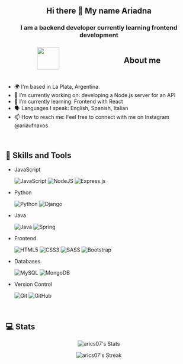 <div align="center">
<h2> Hi there 👋 My name Ariadna </h1>
<h3>I am a backend developer currently learning frontend development</h2>
</div>

<div style="display: flex; justify-content: space-around; align-items:center">
<img align="left" src = "https://user-images.githubusercontent.com/63050133/156777293-72a6e681-2582-4a9d-ad92-09d1181d47c7.gif" width = 60px height=auto>
<h2 align="left" font-weight="bold">About me</h2>  
</div>
<br>

- 🌍  I'm based in La Plata, Argentina.
- 🔭 I’m currently working on: developing a Node.js server for an API
- 🌱 I’m currently learning: Frontend with React
- :speaking_head: Languages I speak: English, Spanish, Italian
- 📫 How to reach me: Feel free to connect with me on Instagram @ariaufnaxos

<br>

## 🧰 Skills and Tools
  
  - JavaScript
 
    ![JavaScript](https://img.shields.io/badge/javascript-%23323330.svg?style=for-the-badge&logo=javascript&logoColor=%23F7DF1E) ![NodeJS ](https://img.shields.io/badge/node.js-6DA55F?style=for-the-badge&logo=node.js&logoColor=white) ![Express.js](https://img.shields.io/badge/express.js-%23404d59.svg?style=for-the-badge&logo=express&logoColor=%2361DAFB)

  - Python
  
    ![Python](https://img.shields.io/badge/python-3670A0?style=for-the-badge&logo=python&logoColor=ffdd54) ![Django](https://img.shields.io/badge/django-%23092E20.svg?style=for-the-badge&logo=django&logoColor=white)


  - Java

    ![Java](https://img.shields.io/badge/java-%23ED8B00.svg?style=for-the-badge&logo=openjdk&logoColor=white) ![Spring](https://img.shields.io/badge/spring-%236DB33F.svg?style=for-the-badge&logo=spring&logoColor=white)


  - Frontend

    ![HTML5](https://img.shields.io/badge/html5-%23E34F26.svg?style=for-the-badge&logo=html5&logoColor=white) ![CSS3](https://img.shields.io/badge/css3-%231572B6.svg?style=for-the-badge&logo=css3&logoColor=white) ![SASS](https://img.shields.io/badge/SASS-hotpink.svg?style=for-the-badge&logo=SASS&logoColor=white) ![Bootstrap](https://img.shields.io/badge/bootstrap-%238511FA.svg?style=for-the-badge&logo=bootstrap&logoColor=white) 


  - Databases

    ![MySQL](https://img.shields.io/badge/mysql-4479A1.svg?style=for-the-badge&logo=mysql&logoColor=white) ![MongoDB](https://img.shields.io/badge/MongoDB-%234ea94b.svg?style=for-the-badge&logo=mongodb&logoColor=white)


  - Version Control

    ![Git](https://img.shields.io/badge/git-%23F05033.svg?style=for-the-badge&logo=git&logoColor=white) ![GitHub](https://img.shields.io/badge/github-%23121011.svg?style=for-the-badge&logo=github&logoColor=white)

</br>


## :computer: Stats

<div align="center">
  
![arics07's Stats](https://github-readme-stats.vercel.app/api?username=arics07&theme=react&show_icons=true&hide_border=true&count_private=true)

![arics07's Streak](https://github-readme-streak-stats.herokuapp.com/?user=arics07&theme=react&hide_border=true)

</div>


